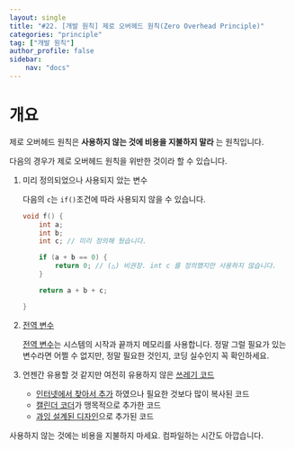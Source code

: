 ```yaml
---
layout: single
title: "#22. [개발 원칙] 제로 오버헤드 원칙(Zero Overhead Principle)"
categories: "principle"
tag: ["개발 원칙"]
author_profile: false
sidebar: 
    nav: "docs"
---
```


# 개요

제로 오버헤드 원칙은 **사용하지 않는 것에 비용을 지불하지 말라** 는 원칙입니다.

다음의 경우가 제로 오버헤드 원칙을 위반한 것이라 할 수 있습니다.

1. 미리 정의되었으나 사용되지 았는 변수

    다음의 `c`는 `if()`조건에 따라 사용되지 않을 수 있습니다.

    ```cpp
    void f() {
        int a;
        int b;
        int c; // 미리 정의해 뒀습니다.

        if (a + b == 0) {
            return 0; // (△) 비권장. int c 를 정의했지만 사용하지 않습니다.
        }

        return a + b + c;

    }
    ```

2. [전역 변수](https://tango1202.github.io/legacy-cpp-guide/legacy-cpp-guide-static-extern-lifetime/#%EC%A0%84%EC%97%AD-%EB%B3%80%EC%88%98)

    [전역 변수](https://tango1202.github.io/legacy-cpp-guide/legacy-cpp-guide-static-extern-lifetime/#%EC%A0%84%EC%97%AD-%EB%B3%80%EC%88%98)는 시스템의 시작과 끝까지 메모리를 사용합니다. 정말 그럴 필요가 있는 변수라면 어쩔 수 없지만, 정말 필요한 것인지, 코딩 실수인지 꼭 확인하세요.

3. 언젠간 유용할 것 같지만 여전히 유용하지 않은 [쓰레기 코드](??)

    * [인터넷에서 찾아서 추가](https://tango1202.github.io/principle/principle-anti-pattern/#%EB%82%98%EC%81%9C-%EC%BD%94%EB%94%A9-%EA%B4%80%ED%96%89-%EC%9D%B8%ED%84%B0%EB%84%B7%EC%97%90%EC%84%9C-%EC%B0%BE%EC%9D%8Cfound-on-internet) 하였으나 필요한 것보다 많이 복사된 코드
    * [캘린더 코더](https://tango1202.github.io/principle/principle-anti-pattern/#%EB%82%98%EC%81%9C-%EC%BD%94%EB%94%A9-%EA%B4%80%ED%96%89-%EC%BA%98%EB%A6%B0%EB%8D%94-%EC%BD%94%EB%8D%94calendar-coder)가 맹목적으로 추가한 코드
    * [과잉 설계된 디자인](https://tango1202.github.io/principle/principle-anti-pattern/#%EB%82%98%EC%81%9C-%EC%84%A4%EA%B3%84-%EA%B4%80%ED%96%89-%EC%95%9E%EB%8B%A8%EC%9D%98-%ED%81%B0-%EB%94%94%EC%9E%90%EC%9D%B8big-design-up-front)으로 추가된 코드

사용하지 않는 것에는 비용을 지불하지 마세요. 컴파일하는 시간도 아깝습니다.
